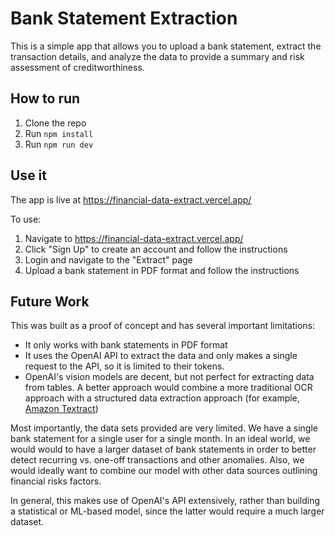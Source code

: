 # Bank Statement Extraction

This is a simple app that allows you to upload a bank statement, extract the transaction details, and analyze the data to provide a summary and risk assessment of creditworthiness.

## How to run

1. Clone the repo
2. Run `npm install`
3. Run `npm run dev`


## Use it

The app is live at https://financial-data-extract.vercel.app/

To use:

1. Navigate to https://financial-data-extract.vercel.app/
2. Click "Sign Up" to create an account and follow the instructions
3. Login and navigate to the "Extract" page
4. Upload a bank statement in PDF format and follow the instructions

## Future Work

This was built as a proof of concept and has several important limitations:

- It only works with bank statements in PDF format
- It uses the OpenAI API to extract the data and only makes a single request to the API, so it is limited to their tokens.
- OpenAI's vision models are decent, but not perfect for extracting data from tables. A better approach would combine a more traditional OCR approach with a structured data extraction approach (for example, [Amazon Textract](https://aws.amazon.com/textract/))

Most importantly, the data sets provided are very limited. We have a single bank statement for a single user for a single month. In an ideal world, we would would to have a larger dataset of bank statements in order to better detect recurring vs. one-off transactions and other anomalies. Also, we would ideally want to combine our model with other data sources outlining financial risks factors.

In general, this makes use of OpenAI's API extensively, rather than building a statistical or ML-based model, since the latter would require a much larger dataset.
